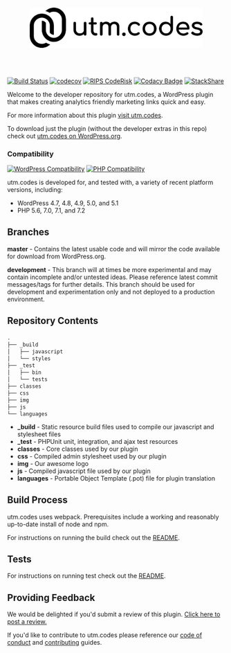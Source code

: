 <p align="center" style="padding-bottom:20px"><img src="img/utm-dot-codes-logo.png" width="400"></p><p>&nbsp;</p>

[![Build Status](https://travis-ci.org/christopherldotcom/utm.codes.svg?branch=master)](https://travis-ci.org/christopherldotcom/utm.codes) [![codecov](https://codecov.io/gh/christopherldotcom/utm.codes/branch/master/graph/badge.svg)](https://codecov.io/gh/christopherldotcom/utm.codes) [![RIPS CodeRisk](https://coderisk.com/wp/plugin/utm-dot-codes/badge "RIPS CodeRisk")](https://coderisk.com/wp/plugin/utm-dot-codes) [![Codacy Badge](https://api.codacy.com/project/badge/Grade/7a27b9c7c7dd41cc8a2560f3902ac52d)](https://www.codacy.com/app/chrislarrycarl/utm.codes) [![StackShare](https://img.shields.io/badge/tech-stack-0690fa.svg?style=flat)](https://stackshare.io/christopherl/utm-codes)

Welcome to the developer repository for utm.codes, a WordPress plugin that makes creating analytics friendly marketing links quick and easy.

For more information about this plugin [visit utm.codes](https://utm.codes).

To download just the plugin (without the developer extras in this repo) check out [utm.codes on WordPress.org](https://wordpress.org/plugins/utm-dot-codes/).

### Compatibility

[![WordPress Compatibility](https://img.shields.io/badge/WordPress-4.7_to_5.1-blue.svg?logo=wordpress)](https://wordpress.org/) [![PHP Compatibility](https://img.shields.io/badge/PHP-5.6_to_7.2-%238892BF.svg?logo=php)](https://php.net/)

utm.codes is developed for, and tested with, a variety of recent platform versions, including:

- WordPress 4.7, 4.8, 4.9, 5.0, and 5.1
- PHP 5.6, 7.0, 7.1, and 7.2

## Branches

**master** - Contains the latest usable code and will mirror the code available for download from WordPress.org.

**development** - This branch will at times be more experimental and may contain incomplete and/or untested ideas. Please reference latest commit messages/tags for further details. This branch should be used for development and experimentation only and not deployed to a production environment.

## Repository Contents

```
.
├── _build
│   ├── javascript
│   └── styles
├── _test
│   ├── bin
│   └── tests
├── classes
├── css
├── img
├── js
└── languages
```

- **_build** - Static resource build files used to compile our javascript and stylesheet files
- **_test** - PHPUnit unit, integration, and ajax test resources
- **classes** - Core classes used by our plugin
- **css** - Compiled admin stylesheet used by our plugin
- **img** - Our awesome logo
- **js** - Compiled javascript file used by our plugin
- **languages** - Portable Object Template (.pot) file for plugin translation

## Build Process

utm.codes uses webpack. Prerequisites include a working and reasonably up-to-date install of node and npm.

For instructions on running the build check out the [README](./_build#readme).

## Tests

For instructions on running test check out the [README](./_test#readme).

## Providing Feedback

We would be delighted if you'd submit a review of this plugin. [Click here to post a review.](https://wordpress.org/plugins/utm-dot-codes/)

If you'd like to contribute to utm.codes please reference our [code of conduct](./.github/CODE_OF_CONDUCT.md) and [contributing](./.github/CONTRIBUTING.md) guides.
